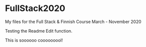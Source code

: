 # FullStack2020
My files for the Full Stack &amp; Finnish Course March - November 2020

Testing the Readme Edit function.


This is soooooo cooooooool!
